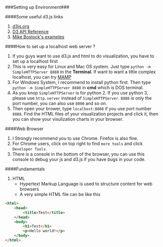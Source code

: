 ###Setting up Environment###

####Some useful d3.js links
1. [d3js.org](https://d3js.org/)
2. [D3 API Reference](https://github.com/d3/d3/blob/master/API.md)
3. [Mike Bostock's examples](http://bl.ocks.org/mbostock)

####How to set up a localhost web server ? 
1. If you guys want to use d3.js and html to do visualization, you have to set up a localhost first
2. This is very easy for Linux and Mac OS system. Just type ```python -m SimpleHTTPServer 8888``` in the __Terminal__. If want to want a little complex localhost, you can try [MAMP](https://html5hive.org/how-to-setup-a-localhost/)
3. For Windows System, I recommend to install python first. Then type ```python -m SimpleHTTPServer 8888``` in __cmd__ which is DOS terminal. 
4. As you knop ```SimpleHTTPServer``` is for python 2. If you use python 3, please use ```http.server``` instead of ```SimpleHTTPServer```. ```8888``` is only the port number, you can also use ```8000``` and so on.
5. Then open your brower, type ```localhost:8888``` if you use port number ```8888```. Find the HTML files of your visualization projects and click it, then you can show your visulization charts in your browser. 
  
####Web Browser
1. I Strongly recommend you to use Chrome. Firefox is also fine. 
2. For Chrome users, click on top right to find ```more tools``` and click ```Developer Tools```.
3. There is a console in the bottom of the browser, you can use this console to debug your js and d3.js if you have bugs in your code. 

####Fundamentals
1. HTML 
	* Hypertext Markup Language is used to structure content for web browsers
	* A very simple HTML file can be like this 
```html
<html>
    <head>
        <title>Test</title>
    </head>
    <body>
        <h1>Test</h1>
        <p>Hello world!</p>
    </body>
</html>
```
